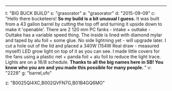 ---
t: "BIG BUCK BUILD"
s: "grasorator"
a: "grasorator"
d: "2015-09-09"
c: "Hello there bucketeers! <strong>So my build is a bit unusual I guess.</strong> It was built from a 43 gallon barrel by cutting the top off and turning it upside down to make it 'openable'. There are 2 120 mm PC fanks - intake + outtake - Outtake has a variable speed thing. The inside is lined with diamond mylar and taped by alu foil + some glue. No side lightning yet - will upgrade later. I cut a hole out of the lid and placed a 340W (154W Real draw - measured myself) LED grow light on top of it as you can see. I made little covers for the fans using a plastic net + panda foil + alu foil to reduce the light trace. Lights are on a 16/8 schedule. <strong>Thanks to all the big names here in SB! You know who you are and you made this possible for many people. </strong>"
v: "2228"
g: "barrel,ufo"

z: "B0025QI4XC,B002QVFN7G,B01B4GQ6MO"
